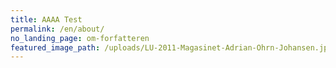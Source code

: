 ```yaml
---
title: AAAA Test
permalink: /en/about/
no_landing_page: om-forfatteren
featured_image_path: /uploads/LU-2011-Magasinet-Adrian-Ohrn-Johansen.jpg
---
```

